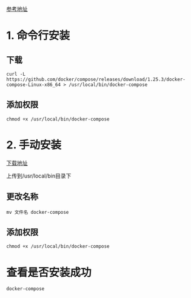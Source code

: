 [参考地址](https://www.funtl.com/zh/docs-docker/Docker-Compose-%E5%AE%89%E8%A3%85%E4%B8%8E%E5%8D%B8%E8%BD%BD.html#%E4%BA%8C%E8%BF%9B%E5%88%B6%E5%8C%85)

# 1. 命令行安装

## 下载
    curl -L https://github.com/docker/compose/releases/download/1.25.3/docker-compose-Linux-x86_64 > /usr/local/bin/docker-compose


## 添加权限

    chmod +x /usr/local/bin/docker-compose


# 2. 手动安装

[下载地址](https://github.com/docker/compose/releases)

上传到/usr/local/bin目录下

## 更改名称

    mv 文件名 docker-compose

## 添加权限

    chmod +x /usr/local/bin/docker-compose

# 查看是否安装成功

    docker-compose
